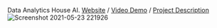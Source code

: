 Data Analytics House AI. [Website](https://houseai.tech) / [Video Demo](https://www.youtube.com/watch?v=b4w1s2VeR7w) / [Project Description](https://devpost.com/software/house-ai)
![Screenshot 2021-05-23 221926](https://user-images.githubusercontent.com/57512498/119287707-fcb4b080-bc14-11eb-9d94-9207348b9540.png)
